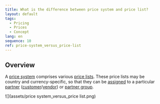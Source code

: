 ```yaml
---
title: What is the difference between price system and price list?
layout: default
tags:
  - Pricing
  - Prices
  - Concept
lang: en
sequence: 10
ref: price-system_versus_price-list
---
```


## Overview
A [price system](Add_price-system) comprises various [price lists](Add_price-list). These price lists may be country and currency-specific, so that they can be [assigned](Assign_prices_to_partner) to a particular [partner](New_Business_Partner) ([customer](New_business_partner_customer)/[vendor](New_business_partner_vendor)) or [partner group](New_Business_Partner_Group).

![](assets/price system_versus_price list.png)
